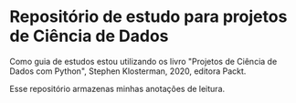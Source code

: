 # Repositório de estudo para projetos de Ciência de Dados

Como guia de estudos estou utilizando os livro "Projetos de Ciência de Dados
com Python", Stephen Klosterman, 2020, editora Packt.

Esse repositório armazenas minhas anotações de leitura.
